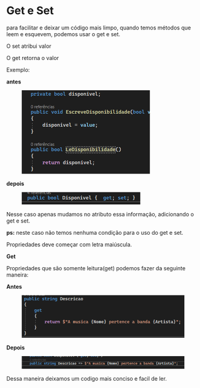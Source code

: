 # Get e Set

para facilitar e deixar um código mais limpo, quando temos métodos que leem e esquevem, podemos usar o get e set.

O set atribui valor

O get retorna o valor

Exemplo:&#x20;

**antes**

<div align="left">

<figure><img src=".gitbook/assets/image (4) (1) (1).png" alt=""><figcaption></figcaption></figure>

</div>

**depois**

<div align="left">

<figure><img src=".gitbook/assets/image (23).png" alt=""><figcaption></figcaption></figure>

</div>

Nesse caso apenas mudamos no atributo essa informação, adicionando o get e set.&#x20;

**ps:** neste caso não temos nenhuma condição para o uso do get e set.

Propriedades deve começar com letra maiúscula.



**Get**

Propriedades que são somente leitura(get) podemos fazer da seguinte maneira:

**Antes**

<div align="left">

<figure><img src=".gitbook/assets/image (3) (1) (1) (1).png" alt=""><figcaption></figcaption></figure>

</div>

**Depois**

<figure><img src=".gitbook/assets/image (1) (1) (1) (1) (1).png" alt=""><figcaption></figcaption></figure>

Dessa maneira deixamos um codigo mais conciso e facil de ler.&#x20;
